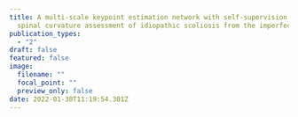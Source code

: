 ```yaml
---
title: A multi-scale keypoint estimation network with self-supervision for
  spinal curvature assessment of idiopathic scoliosis from the imperfect dataset
publication_types:
  - "2"
draft: false
featured: false
image:
  filename: ""
  focal_point: ""
  preview_only: false
date: 2022-01-30T11:19:54.301Z
---
```

